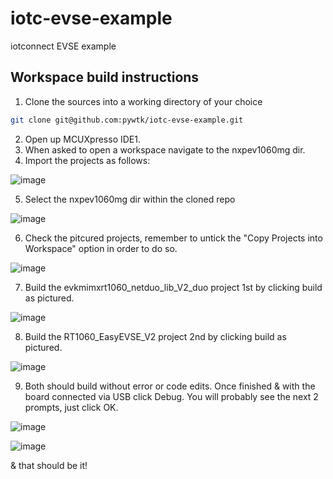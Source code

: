 # iotc-evse-example
iotconnect EVSE example

## Workspace build instructions
1. Clone the sources into a working directory of your choice
```bash
git clone git@github.com:pywtk/iotc-evse-example.git
```

2. Open up MCUXpresso IDE1.
3. When asked to open a workspace navigate to the nxpev1060mg dir.
4. Import the projects as follows:
   
![image](https://github.com/pywtk/iotc-evse-example/assets/131452865/73b926b7-4f2b-4587-a9a2-904d108806f3)

5. Select the nxpev1060mg dir within the cloned repo

![image](https://github.com/pywtk/iotc-evse-example/assets/131452865/65c97069-62a4-4684-87f6-6befbc167b12)

6. Check the pitcured projects, remember to untick the "Copy Projects into Workspace" option in order to do so.

![image](https://github.com/pywtk/iotc-evse-example/assets/131452865/de71926d-c474-4c04-a7d4-1893cbfb687b)

7. Build the evkmimxrt1060_netduo_lib_V2_duo project 1st by clicking build as pictured.

![image](https://github.com/pywtk/iotc-evse-example/assets/131452865/3c1ee460-70d4-4282-bdc4-2ee33d2e2996)

8. Build the RT1060_EasyEVSE_V2 project 2nd by clicking build as pictured.

![image](https://github.com/pywtk/iotc-evse-example/assets/131452865/4959c203-0c3d-482b-b9ff-fdde1259b400)

9. Both should build without error or code edits. Once finished & with the board connected via USB click Debug. You will probably see the next 2 prompts, just click OK.

![image](https://github.com/pywtk/iotc-evse-example/assets/131452865/7372ffbd-124d-42fa-b719-d4668ce5da1e)

![image](https://github.com/pywtk/iotc-evse-example/assets/131452865/4b629be8-c977-459a-a14a-b8484fbaca6e)

& that should be it!
